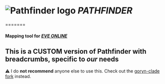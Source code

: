 # ![Pathfinder logo](favicon/favicon-32x32.png "Logo") *PATHFINDER*
=======

#### Mapping tool for [*EVE ONLINE*](https://www.eveonline.com)

## This is a CUSTOM version of Pathfinder with breadcrumbs, specific to *our* needs
:warning: I do **not recommend** anyone else to use this. Check out the [goryn-clade fork](https://github.com/goryn-clade/pathfinder/) instead.
